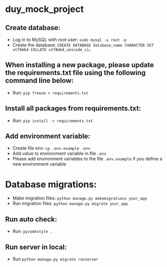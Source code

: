 # duy_mock_project

## Create database:
- Log in to MySQL with root user: `sudo mysql -u root -p`
- Create the database: `CREATE DATABASE database_name CHARACTER SET utf8mb4 COLLATE utf8mb4_unicode_ci;`

## When installing a new package, please update the requirements.txt file using the following command line below:
- Run: `pip freeze > requirements.txt`

## Install all packages from requirements.txt:
- Run: `pip install -r requirements.txt`

## Add environment variable:
- Create file env: `cp .env.example .env`
- Add value to environment variable in file `.env`
- Please add environment variables to the file `.env.example` if you define a new environment variable

# Database migrations:
- Make migration files: `python manage.py makemigrations your_app`
- Run migration files: `python manage.py migrate your_app`

## Run auto check:
- Run: `pycodestyle .`

## Run server in local:
- Run `python manage.py migrate runserver`
